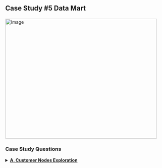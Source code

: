 ## <p align ='left'>Case Study #5 Data Mart</p>

<img src="https://8weeksqlchallenge.com/images/case-study-designs/4.png" alt="Image" width="480" height="380">

### Case Study Questions

<details><summary><a href=""><b>A. Customer Nodes Exploration</b></a></summary>

<h3 align ='left'>1. How many unique nodes are there on the Data Bank system?</h3>
```
SELECT COUNT(DISTINCT node_id) unique_nodes FROM customer_nodes;
```
[Solution]()

2. What is the number of nodes per region?
3. How many customers are allocated to each region?
4. How many days on average are customers reallocated to a different node?
5. What is the median, 80th and 95th percentile for this same reallocation days metric for each region?

### B. Customer Transactions

1. What is the unique count and total amount for each transaction type?
2. What is the average total historical deposit counts and amounts for all customers?
3. For each month - how many Data Bank customers make more than 1 deposit and either 1 purchase or 1 withdrawal in a single month?
4. What is the closing balance for each customer at the end of the month?
5. What is the percentage of customers who increase their closing balance by more than 5%?

### C. Data Allocation Challenge
### D. Extra Challenge
### Extension Request
